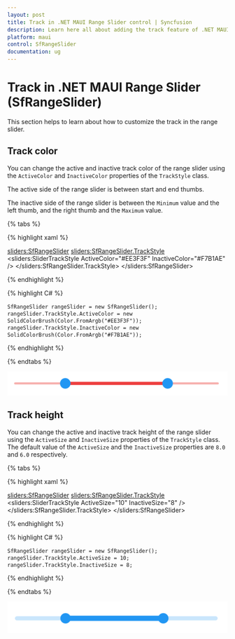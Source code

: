 ```yaml
---
layout: post
title: Track in .NET MAUI Range Slider control | Syncfusion
description: Learn here all about adding the track feature of .NET MAUI Range Slider (SfRangeSlider) control and more.
platform: maui
control: SfRangeSlider
documentation: ug
---
```


# Track in .NET MAUI Range Slider (SfRangeSlider)

This section helps to learn about how to customize the track in the range slider.

## Track color

You can change the active and inactive track color of the range slider using the `ActiveColor` and `InactiveColor` properties of the `TrackStyle` class.

The active side of the range slider is between start and end thumbs.

The inactive side of the range slider is between the `Minimum` value and the left thumb, and the right thumb and the `Maximum` value.

{% tabs %}

{% highlight xaml %}

   <sliders:SfRangeSlider>
      <sliders:SfRangeSlider.TrackStyle>
         <sliders:SliderTrackStyle ActiveColor="#EE3F3F" InactiveColor="#F7B1AE" />
      </sliders:SfRangeSlider.TrackStyle>
   </sliders:SfRangeSlider>

{% endhighlight %}

{% highlight C# %}

    SfRangeSlider rangeSlider = new SfRangeSlider();
	rangeSlider.TrackStyle.ActiveColor = new SolidColorBrush(Color.FromArgb("#EE3F3F"));
	rangeSlider.TrackStyle.InactiveColor = new SolidColorBrush(Color.FromArgb("#F7B1AE"));

{% endhighlight %}

{% endtabs %}

![RangeSlider track color](images/track/track-color.png)

## Track height

You can change the active and inactive track height of the range slider using the `ActiveSize` and `InactiveSize` properties of the `TrackStyle` class. The default value of the `ActiveSize` and the `InactiveSize` properties are `8.0` and `6.0` respectively.

{% tabs %}

{% highlight xaml %}

   <sliders:SfRangeSlider>
     <sliders:SfRangeSlider.TrackStyle>
        <sliders:SliderTrackStyle ActiveSize="10" InactiveSize="8" />
    </sliders:SfRangeSlider.TrackStyle>
   </sliders:SfRangeSlider>

{% endhighlight %}

{% highlight C# %}

    SfRangeSlider rangeSlider = new SfRangeSlider();
	rangeSlider.TrackStyle.ActiveSize = 10;
	rangeSlider.TrackStyle.InactiveSize = 8;

{% endhighlight %}

{% endtabs %}

![RangeSlider track size](images/track/track-size.png)

